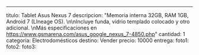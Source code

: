 ---
titulo: Tablet Asus Nexus 7
descripcion: "Memoria interna 32GB, RAM 1GB, Android 7 (LIneage OS). \n\nIncluye funda,
  vidrio templado colocado y otro adicional. \nMás especificaciones en https://www.gsmarena.com/asus_google_nexus_7-4850.php"
cantidad: 1
categoria: Electrodomésticos
destino: Vender
precio: 10000
entrega: 
foto1: 
foto2: 
foto3: 
